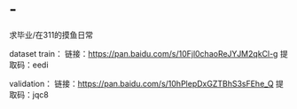 # -
求毕业/在311的摸鱼日常

dataset
train：
链接：https://pan.baidu.com/s/10Fjl0chaoReJYJM2qkCl-g 
提取码：eedi 

validation：
链接：https://pan.baidu.com/s/10hPlepDxGZTBhS3sFEhe_Q 
提取码：jqc8 
